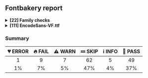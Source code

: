 ## Fontbakery report

<details>
<summary><b>[22] Family checks</b></summary>
<details>
<summary>:fire: <b>FAIL:</b> Check font has a license.</summary>

* [com.google.fonts/check/028](https://github.com/googlefonts/fontbakery/search?q=com.google.fonts/check/028)
* :fire: **FAIL** No license file was found. Please add an OFL.txt or a LICENSE.txt file. If you are running fontbakery on a Google Fonts upstream repo, which is fine, just make sure there is a temporary license file in the same folder. [code: none]

</details>
<details>
<summary>:bread: <b>PASS:</b> Checking all files are in the same directory.</summary>

* [com.google.fonts/check/002](https://github.com/googlefonts/fontbakery/search?q=com.google.fonts/check/002)
* :bread: **PASS** All files are in the same directory.

</details>
<details>
<summary>:bread: <b>PASS:</b> Fonts have equal unicode encodings?</summary>

* [com.google.fonts/check/013](https://github.com/googlefonts/fontbakery/search?q=com.google.fonts/check/013)
* :bread: **PASS** Fonts have equal unicode encodings.

</details>
<details>
<summary>:bread: <b>PASS:</b> Make sure all font files have the same version value.</summary>

* [com.google.fonts/check/014](https://github.com/googlefonts/fontbakery/search?q=com.google.fonts/check/014)
* :bread: **PASS** All font files have the same version.

</details>
<details>
<summary>:bread: <b>PASS:</b> Fonts have consistent PANOSE proportion?</summary>

* [com.google.fonts/check/009](https://github.com/googlefonts/fontbakery/search?q=com.google.fonts/check/009)
* :bread: **PASS** Fonts have consistent PANOSE proportion.

</details>
<details>
<summary>:bread: <b>PASS:</b> Fonts have consistent PANOSE family type?</summary>

* [com.google.fonts/check/010](https://github.com/googlefonts/fontbakery/search?q=com.google.fonts/check/010)
* :bread: **PASS** Fonts have consistent PANOSE family type.

</details>
<details>
<summary>:bread: <b>PASS:</b> Fonts have consistent underline thickness?</summary>

* [com.google.fonts/check/008](https://github.com/googlefonts/fontbakery/search?q=com.google.fonts/check/008)
* :bread: **PASS** Fonts have consistent underline thickness.

</details>
<details>
<summary>:zzz: <b>SKIP:</b> Does DESCRIPTION file contain broken links?</summary>

* [com.google.fonts/check/003](https://github.com/googlefonts/fontbakery/search?q=com.google.fonts/check/003)
* :zzz: **SKIP** Unfulfilled Conditions: description

</details>
<details>
<summary>:zzz: <b>SKIP:</b> Is this a proper HTML snippet?</summary>

* [com.google.fonts/check/004](https://github.com/googlefonts/fontbakery/search?q=com.google.fonts/check/004)
* :zzz: **SKIP** Unfulfilled Conditions: descfile

</details>
<details>
<summary>:zzz: <b>SKIP:</b> DESCRIPTION.en_us.html must have more than 200 bytes.</summary>

* [com.google.fonts/check/005](https://github.com/googlefonts/fontbakery/search?q=com.google.fonts/check/005)
* :zzz: **SKIP** Unfulfilled Conditions: description

</details>
<details>
<summary>:zzz: <b>SKIP:</b> DESCRIPTION.en_us.html must have less than 1000 bytes.</summary>

* [com.google.fonts/check/006](https://github.com/googlefonts/fontbakery/search?q=com.google.fonts/check/006)
* :zzz: **SKIP** Unfulfilled Conditions: description

</details>
<details>
<summary>:zzz: <b>SKIP:</b> Font designer field in METADATA.pb must not be 'unknown'.</summary>

* [com.google.fonts/check/007](https://github.com/googlefonts/fontbakery/search?q=com.google.fonts/check/007)
* :zzz: **SKIP** Unfulfilled Conditions: family_metadata

</details>
<details>
<summary>:zzz: <b>SKIP:</b> METADATA.pb: Fontfamily is listed on Google Fonts API?</summary>

* [com.google.fonts/check/081](https://github.com/googlefonts/fontbakery/search?q=com.google.fonts/check/081)
* :zzz: **SKIP** Unfulfilled Conditions: family_metadata

</details>
<details>
<summary>:zzz: <b>SKIP:</b> METADATA.pb: check if fonts field only has unique "full_name" values.</summary>

* [com.google.fonts/check/083](https://github.com/googlefonts/fontbakery/search?q=com.google.fonts/check/083)
* :zzz: **SKIP** Unfulfilled Conditions: family_metadata

</details>
<details>
<summary>:zzz: <b>SKIP:</b> METADATA.pb: check if fonts field only contains unique style:weight pairs.</summary>

* [com.google.fonts/check/084](https://github.com/googlefonts/fontbakery/search?q=com.google.fonts/check/084)
* :zzz: **SKIP** Unfulfilled Conditions: family_metadata

</details>
<details>
<summary>:zzz: <b>SKIP:</b> METADATA.pb license is "APACHE2", "UFL" or "OFL"?</summary>

* [com.google.fonts/check/085](https://github.com/googlefonts/fontbakery/search?q=com.google.fonts/check/085)
* :zzz: **SKIP** Unfulfilled Conditions: family_metadata

</details>
<details>
<summary>:zzz: <b>SKIP:</b> METADATA.pb should contain at least "menu" and "latin" subsets.</summary>

* [com.google.fonts/check/086](https://github.com/googlefonts/fontbakery/search?q=com.google.fonts/check/086)
* :zzz: **SKIP** Unfulfilled Conditions: family_metadata

</details>
<details>
<summary>:zzz: <b>SKIP:</b> METADATA.pb subsets should be alphabetically ordered.</summary>

* [com.google.fonts/check/087](https://github.com/googlefonts/fontbakery/search?q=com.google.fonts/check/087)
* :zzz: **SKIP** Unfulfilled Conditions: family_metadata

</details>
<details>
<summary>:zzz: <b>SKIP:</b> METADATA.pb: Copyright notice is the same in all fonts?</summary>

* [com.google.fonts/check/088](https://github.com/googlefonts/fontbakery/search?q=com.google.fonts/check/088)
* :zzz: **SKIP** Unfulfilled Conditions: family_metadata

</details>
<details>
<summary>:zzz: <b>SKIP:</b> Check that METADATA.pb family values are all the same.</summary>

* [com.google.fonts/check/089](https://github.com/googlefonts/fontbakery/search?q=com.google.fonts/check/089)
* :zzz: **SKIP** Unfulfilled Conditions: family_metadata

</details>
<details>
<summary>:zzz: <b>SKIP:</b> METADATA.pb: According Google Fonts standards, families should have a Regular style.</summary>

* [com.google.fonts/check/090](https://github.com/googlefonts/fontbakery/search?q=com.google.fonts/check/090)
* :zzz: **SKIP** Unfulfilled Conditions: family_metadata

</details>
<details>
<summary>:zzz: <b>SKIP:</b> METADATA.pb: Regular should be 400.</summary>

* [com.google.fonts/check/091](https://github.com/googlefonts/fontbakery/search?q=com.google.fonts/check/091)
* :zzz: **SKIP** Unfulfilled Conditions: family_metadata, has_regular_style

</details>
<br>
</details>
<details>
<summary><b>[111] EncodeSans-VF.ttf</b></summary>
<details>
<summary>:broken_heart: <b>ERROR:</b> Checking with Microsoft Font Validator.</summary>

* [com.google.fonts/check/037](https://github.com/googlefonts/fontbakery/search?q=com.google.fonts/check/037)
* :broken_heart: **ERROR** Mono runtime and/or Microsoft Font Validator are not available!
* :broken_heart: **ERROR** Failed with FileNotFoundError: [Errno 2] No such file or directory: 'FontValidator.exe': 'FontValidator.exe'

</details>
<details>
<summary>:fire: <b>FAIL:</b> Font has ttfautohint params? </summary>

* [com.google.fonts/check/has_ttfautohint_params](https://github.com/googlefonts/fontbakery/search?q=com.google.fonts/check/has_ttfautohint_params)
* :fire: **FAIL** Font is lacking ttfautohint params on its version strings on the name table.

</details>
<details>
<summary>:fire: <b>FAIL:</b> Is 'gasp' table set to optimize rendering?</summary>

* [com.google.fonts/check/062](https://github.com/googlefonts/fontbakery/search?q=com.google.fonts/check/062)
* :fire: **FAIL** Font is missing the 'gasp' table. Try exporting the font with autohinting enabled.

</details>
<details>
<summary>:fire: <b>FAIL:</b> Font enables smart dropout control in "prep" table instructions?</summary>

* [com.google.fonts/check/072](https://github.com/googlefonts/fontbakery/search?q=com.google.fonts/check/072)
* :fire: **FAIL** 'prep' table does not contain TrueType  instructions enabling smart dropout control. To fix, export the font with autohinting enabled, or run ttfautohint on the font, or run the  `gftools fix-nonhinting` script.

</details>
<details>
<summary>:fire: <b>FAIL:</b> Glyph names are all valid?</summary>

* [com.google.fonts/check/058](https://github.com/googlefonts/fontbakery/search?q=com.google.fonts/check/058)
* :fire: **FAIL** The following glyph names do not comply with naming conventions: ['circumflexcomb_hookabovecomb.case'] A glyph name may be up to 31 characters in length, must be entirely comprised of characters from the following set: A-Z a-z 0-9 .(period) _(underscore). and must not start with a digit or period. There are a few exceptions such as the special character ".notdef". The glyph names "twocents", "a1", and "_" are all valid, while "2cents" and ".twocents" are not.

</details>
<details>
<summary>:fire: <b>FAIL:</b> Checking unitsPerEm value is reasonable.</summary>

* [com.google.fonts/check/043](https://github.com/googlefonts/fontbakery/search?q=com.google.fonts/check/043)
* :fire: **FAIL** The value of unitsPerEm at the head table must be either 1000 or a power of 2 between 16 to 16384. Got '2000' instead.

</details>
<details>
<summary>:fire: <b>FAIL:</b> Does the font have a DSIG table?</summary>

* [com.google.fonts/check/045](https://github.com/googlefonts/fontbakery/search?q=com.google.fonts/check/045)
* :fire: **FAIL** This font lacks a digital signature (DSIG table). Some applications may require one (even if only a dummy placeholder) in order to work properly.

</details>
<details>
<summary>:fire: <b>FAIL:</b> The variable font 'wght' (Weight) axis coordinate must be 400 on the 'Regular' instance.</summary>

* [com.google.fonts/check/167](https://github.com/googlefonts/fontbakery/search?q=com.google.fonts/check/167)
* :fire: **FAIL** The 'wght' axis coordinate of the 'Regular' instance must be 400. Got a '363.63637' coordinate instead.

</details>
<details>
<summary>:fire: <b>FAIL:</b> The variable font 'wght' (Weight) axis coordinate must be 700 on the 'Bold' instance.</summary>

* [com.google.fonts/check/172](https://github.com/googlefonts/fontbakery/search?q=com.google.fonts/check/172)
* :fire: **FAIL** The 'wght' axis coordinate of the 'Bold' instance must be 700. Got a '615.625' coordinate instead.

</details>
<details>
<summary>:warning: <b>WARN:</b> Checking OS/2 achVendID.</summary>

* [com.google.fonts/check/018](https://github.com/googlefonts/fontbakery/search?q=com.google.fonts/check/018)
* :warning: **WARN** OS/2 VendorID value 'IMPA' is not a known registered id. You should set it to your own 4 character code, and register that code with Microsoft at https://www.microsoft.com/typography/links/vendorlist.aspx [code: unknown]

</details>
<details>
<summary>:warning: <b>WARN:</b> Is font em size (ideally) equal to 1000?</summary>

* [com.google.fonts/check/116](https://github.com/googlefonts/fontbakery/search?q=com.google.fonts/check/116)
* :warning: **WARN** Font em size (2000) is not equal to 1000.

</details>
<details>
<summary>:warning: <b>WARN:</b> Check if each glyph has the recommended amount of contours.</summary>

* [com.google.fonts/check/153](https://github.com/googlefonts/fontbakery/search?q=com.google.fonts/check/153)
* :warning: **WARN** This check inspects the glyph outlines and detects the total number of contours in each of them. The expected values are infered from the typical ammounts of contours observed in a large collection of reference font families. The divergences listed below may simply indicate a significantly different design on some of your glyphs. On the other hand, some of these may flag actual bugs in the font such as glyphs mapped to an incorrect codepoint. Please consider reviewing the design and codepoint assignment of these to make sure they are correct.

The following glyphs do not have the recommended number of contours:

Glyph name: numbersign	Contours detected: 4	Expected: 2
Glyph name: eight	Contours detected: 1	Expected: 3
Glyph name: E	Contours detected: 2	Expected: 1
Glyph name: F	Contours detected: 2	Expected: 1
Glyph name: K	Contours detected: 3	Expected: 1 or 2
Glyph name: R	Contours detected: 3	Expected: 1 or 2
Glyph name: X	Contours detected: 2	Expected: 1
Glyph name: a	Contours detected: 1	Expected: 2
Glyph name: e	Contours detected: 1	Expected: 2
Glyph name: f	Contours detected: 2	Expected: 1
Glyph name: k	Contours detected: 3	Expected: 1 or 2
Glyph name: m	Contours detected: 2	Expected: 1
Glyph name: t	Contours detected: 2	Expected: 1
Glyph name: x	Contours detected: 2	Expected: 1
Glyph name: y	Contours detected: 2	Expected: 1
Glyph name: sixsuperior	Contours detected: 1	Expected: 2
Glyph name: eightsuperior	Contours detected: 1	Expected: 3
Glyph name: oneinferior	Contours detected: 2	Expected: 1
Glyph name: sixinferior	Contours detected: 1	Expected: 2
Glyph name: eightinferior	Contours detected: 1	Expected: 3
Glyph name: nineinferior	Contours detected: 1	Expected: 2
Glyph name: cent	Contours detected: 3	Expected: 1 or 2
Glyph name: colonsign	Contours detected: 5	Expected: 1 or 3
Glyph name: currency	Contours detected: 6	Expected: 2
Glyph name: franc	Contours detected: 3	Expected: 1 or 2
Glyph name: lira	Contours detected: 4	Expected: 1
Glyph name: peseta	Contours detected: 5	Expected: 2, 3 or 4
Glyph name: sterling	Contours detected: 3	Expected: 1 or 2
Glyph name: ordfeminine	Contours detected: 1	Expected: 2 or 3
Glyph name: euro	Contours detected: 3	Expected: 1 or 2
Glyph name: kip	Contours detected: 3	Expected: 1
Glyph name: won	Contours detected: 5	Expected: 1, 3, 4 or 7
Glyph name: peso	Contours detected: 6	Expected: 1, 2 or 4
Glyph name: cedi	Contours detected: 3	Expected: 1 or 2
Glyph name: micro	Contours detected: 2	Expected: 1
Glyph name: onesuperior	Contours detected: 2	Expected: 1
Glyph name: onequarter	Contours detected: 5	Expected: 3 or 4
Glyph name: onehalf	Contours detected: 4	Expected: 3
Glyph name: AE	Contours detected: 4	Expected: 2
Glyph name: Egrave	Contours detected: 3	Expected: 2
Glyph name: Eacute	Contours detected: 3	Expected: 2
Glyph name: Ecircumflex	Contours detected: 3	Expected: 2
Glyph name: Edieresis	Contours detected: 4	Expected: 3
Glyph name: Eth	Contours detected: 3	Expected: 2
Glyph name: germandbls	Contours detected: 2	Expected: 1
Glyph name: agrave	Contours detected: 2	Expected: 3
Glyph name: aacute	Contours detected: 2	Expected: 3
Glyph name: acircumflex	Contours detected: 2	Expected: 3
Glyph name: atilde	Contours detected: 2	Expected: 3
Glyph name: adieresis	Contours detected: 3	Expected: 4
Glyph name: aring	Contours detected: 3	Expected: 4
Glyph name: egrave	Contours detected: 2	Expected: 3
Glyph name: eacute	Contours detected: 2	Expected: 3
Glyph name: ecircumflex	Contours detected: 2	Expected: 3
Glyph name: edieresis	Contours detected: 3	Expected: 4
Glyph name: eth	Contours detected: 3	Expected: 2
Glyph name: yacute	Contours detected: 3	Expected: 2
Glyph name: ydieresis	Contours detected: 4	Expected: 3
Glyph name: amacron	Contours detected: 2	Expected: 3
Glyph name: abreve	Contours detected: 2	Expected: 3
Glyph name: Dcroat	Contours detected: 3	Expected: 2
Glyph name: dcroat	Contours detected: 3	Expected: 2
Glyph name: Emacron	Contours detected: 3	Expected: 2
Glyph name: emacron	Contours detected: 2	Expected: 3
Glyph name: Ebreve	Contours detected: 3	Expected: 2
Glyph name: ebreve	Contours detected: 2	Expected: 3
Glyph name: Edotaccent	Contours detected: 3	Expected: 2
Glyph name: edotaccent	Contours detected: 2	Expected: 3
Glyph name: Eogonek	Contours detected: 3	Expected: 1 or 2
Glyph name: eogonek	Contours detected: 1	Expected: 2
Glyph name: Ecaron	Contours detected: 3	Expected: 2
Glyph name: ecaron	Contours detected: 2	Expected: 3
Glyph name: hbar	Contours detected: 2	Expected: 1
Glyph name: Kcommaaccent	Contours detected: 4	Expected: 2 or 3
Glyph name: kcommaaccent	Contours detected: 4	Expected: 2 or 3
Glyph name: kgreenlandic	Contours detected: 3	Expected: 1 or 2
Glyph name: Lslash	Contours detected: 2	Expected: 1
Glyph name: lslash	Contours detected: 2	Expected: 1
Glyph name: Eng	Contours detected: 2	Expected: 1
Glyph name: OE	Contours detected: 3	Expected: 2
Glyph name: Racute	Contours detected: 4	Expected: 3
Glyph name: Rcommaaccent	Contours detected: 4	Expected: 3
Glyph name: Rcaron	Contours detected: 4	Expected: 3
Glyph name: tcedilla	Contours detected: 3	Expected: 1 or 2
Glyph name: tcaron	Contours detected: 3	Expected: 2
Glyph name: Tbar	Contours detected: 2	Expected: 1
Glyph name: tbar	Contours detected: 3	Expected: 1
Glyph name: uogonek	Contours detected: 2	Expected: 1
Glyph name: ycircumflex	Contours detected: 3	Expected: 2
Glyph name: Schwa	Contours detected: 1	Expected: 2
Glyph name: florin	Contours detected: 2	Expected: 1
Glyph name: AEacute	Contours detected: 5	Expected: 3
Glyph name: adblgrave	Contours detected: 3	Expected: 4
Glyph name: ainvertedbreve	Contours detected: 2	Expected: 3
Glyph name: Edblgrave	Contours detected: 4	Expected: 3
Glyph name: edblgrave	Contours detected: 3	Expected: 4
Glyph name: Einvertedbreve	Contours detected: 3	Expected: 2
Glyph name: einvertedbreve	Contours detected: 2	Expected: 3
Glyph name: Rdblgrave	Contours detected: 5	Expected: 4
Glyph name: Rinvertedbreve	Contours detected: 4	Expected: 3
Glyph name: tcommaaccent	Contours detected: 3	Expected: 2
Glyph name: infinity	Contours detected: 2	Expected: 3
Glyph name: ymacron	Contours detected: 3	Expected: 2
Glyph name: schwa	Contours detected: 1	Expected: 2
Glyph name: notequal	Contours detected: 3	Expected: 1
Glyph name: fi	Contours detected: 4	Expected: 1, 2 or 3
Glyph name: fl	Contours detected: 3	Expected: 1 or 2
Glyph name: partialdiff	Contours detected: 1	Expected: 2
Glyph name: yen	Contours detected: 3	Expected: 1 or 2
Glyph name: ninesuperior	Contours detected: 1	Expected: 2
Glyph name: registered	Contours detected: 5	Expected: 3 or 4
Glyph name: mu	Contours detected: 2	Expected: 1
Glyph name: pi	Contours detected: 3	Expected: 1
Glyph name: rupeeIndian	Contours detected: 4	Expected: 1
Glyph name: liraTurkish	Contours detected: 3	Expected: 1
Glyph name: manat	Contours detected: 2	Expected: 1
Glyph name: uni20BF	Contours detected: 6	Expected: 3
Glyph name: Ccedillaacute	Contours detected: 3	Expected: 2
Glyph name: ccedillaacute	Contours detected: 3	Expected: 2
Glyph name: Emacrongrave	Contours detected: 4	Expected: 3
Glyph name: emacrongrave	Contours detected: 3	Expected: 4
Glyph name: Emacronacute	Contours detected: 4	Expected: 3
Glyph name: emacronacute	Contours detected: 3	Expected: 4
Glyph name: Ecedillabreve	Contours detected: 4	Expected: 2
Glyph name: mdotbelow	Contours detected: 3	Expected: 2
Glyph name: at	Contours detected: 1	Expected: 2
Glyph name: Rdotbelow	Contours detected: 4	Expected: 3
Glyph name: Rlinebelow	Contours detected: 4	Expected: 3
Glyph name: literSign	Contours detected: 1	Expected: 2
Glyph name: tdotbelow	Contours detected: 3	Expected: 2
Glyph name: tlinebelow	Contours detected: 3	Expected: 2
Glyph name: ydotaccent	Contours detected: 3	Expected: 2
Glyph name: tdieresis	Contours detected: 4	Expected: 3
Glyph name: Germandbls	Contours detected: 2	Expected: 1
Glyph name: adotbelow	Contours detected: 2	Expected: 3
Glyph name: ahookabove	Contours detected: 2	Expected: 3
Glyph name: acircumflexacute	Contours detected: 3	Expected: 4
Glyph name: acircumflexgrave	Contours detected: 3	Expected: 4
Glyph name: acircumflexhookabove	Contours detected: 3	Expected: 4
Glyph name: acircumflextilde	Contours detected: 3	Expected: 4
Glyph name: acircumflexdotbelow	Contours detected: 3	Expected: 4
Glyph name: abreveacute	Contours detected: 3	Expected: 4
Glyph name: abrevegrave	Contours detected: 3	Expected: 4
Glyph name: abrevehookabove	Contours detected: 3	Expected: 4
Glyph name: abrevetilde	Contours detected: 3	Expected: 4
Glyph name: abrevedotbelow	Contours detected: 3	Expected: 4
Glyph name: Edotbelow	Contours detected: 3	Expected: 2
Glyph name: edotbelow	Contours detected: 2	Expected: 3
Glyph name: Ehookabove	Contours detected: 3	Expected: 2
Glyph name: ehookabove	Contours detected: 2	Expected: 3
Glyph name: Etilde	Contours detected: 3	Expected: 2
Glyph name: etilde	Contours detected: 2	Expected: 3
Glyph name: Ecircumflexacute	Contours detected: 4	Expected: 3
Glyph name: ecircumflexacute	Contours detected: 3	Expected: 4
Glyph name: Ecircumflexgrave	Contours detected: 4	Expected: 3
Glyph name: ecircumflexgrave	Contours detected: 3	Expected: 4
Glyph name: Ecircumflexhookabove	Contours detected: 4	Expected: 3
Glyph name: ecircumflexhookabove	Contours detected: 3	Expected: 4
Glyph name: Ecircumflextilde	Contours detected: 4	Expected: 3
Glyph name: ecircumflextilde	Contours detected: 3	Expected: 4
Glyph name: Ecircumflexdotbelow	Contours detected: 4	Expected: 3
Glyph name: ecircumflexdotbelow	Contours detected: 3	Expected: 4
Glyph name: ygrave	Contours detected: 3	Expected: 2
Glyph name: ydotbelow	Contours detected: 3	Expected: 2
Glyph name: yhookabove	Contours detected: 3	Expected: 2
Glyph name: ytilde	Contours detected: 3	Expected: 2
Glyph name: onethird	Contours detected: 4	Expected: 3
Glyph name: oneeighth	Contours detected: 4	Expected: 5
Glyph name: threeeighths	Contours detected: 3	Expected: 5
Glyph name: fiveeighths	Contours detected: 3	Expected: 5
Glyph name: seveneighths	Contours detected: 3	Expected: 5

</details>
<details>
<summary>:warning: <b>WARN:</b> Name table strings must not contain the string 'Reserved Font Name'.</summary>

* [com.google.fonts/check/152](https://github.com/googlefonts/fontbakery/search?q=com.google.fonts/check/152)
* :warning: **WARN** Name table entry ("Copyright 2012 The Encode Project Authors (impallari@gmail.com), with Reserved Font Name "Encode Sans".") contains "Reserved Font Name". This is an error except in a few specific rare cases.

</details>
<details>
<summary>:warning: <b>WARN:</b> Combined length of family and style must not exceed 20 characters.</summary>

* [com.google.fonts/check/163](https://github.com/googlefonts/fontbakery/search?q=com.google.fonts/check/163)
* :warning: **WARN** The combined length of family and style exceeds 20 chars in the following 'WINDOWS' entries: FONT_FAMILY_NAME = 'Encode Sans Condensed Light' / SUBFAMILY_NAME = 'Regular'

</details>
<details>
<summary>:warning: <b>WARN:</b> Is there kerning info for non-ligated sequences?</summary>

* [com.google.fonts/check/065](https://github.com/googlefonts/fontbakery/search?q=com.google.fonts/check/065)
* :warning: **WARN** GPOS table lacks kerning info for the following non-ligated sequences:
	- f + i
	- i + j
	- j + l

   [code: lacks-kern-info]

</details>
<details>
<summary>:warning: <b>WARN:</b> Are there caret positions declared for every ligature?</summary>

* [com.google.fonts/check/064](https://github.com/googlefonts/fontbakery/search?q=com.google.fonts/check/064)
* :warning: **WARN** This font lacks caret position values for ligature glyphs on its GDEF table. [code: lacks-caret-pos]

</details>
<details>
<summary>:zzz: <b>SKIP:</b> Checking OS/2 usWeightClass.</summary>

* [com.google.fonts/check/020](https://github.com/googlefonts/fontbakery/search?q=com.google.fonts/check/020)
* :zzz: **SKIP** Unfulfilled Conditions: style

</details>
<details>
<summary>:zzz: <b>SKIP:</b> Check copyright namerecords match license file.</summary>

* [com.google.fonts/check/029](https://github.com/googlefonts/fontbakery/search?q=com.google.fonts/check/029)
* :zzz: **SKIP** Unfulfilled Conditions: license

</details>
<details>
<summary>:zzz: <b>SKIP:</b> Checks METADATA.pb font.name field matches family name declared on the name table.</summary>

* [com.google.fonts/check/092](https://github.com/googlefonts/fontbakery/search?q=com.google.fonts/check/092)
* :zzz: **SKIP** Unfulfilled Conditions: font_metadata

</details>
<details>
<summary>:zzz: <b>SKIP:</b> Checks METADATA.pb font.post_script_name matches postscript name declared on the name table.</summary>

* [com.google.fonts/check/093](https://github.com/googlefonts/fontbakery/search?q=com.google.fonts/check/093)
* :zzz: **SKIP** Unfulfilled Conditions: font_metadata

</details>
<details>
<summary>:zzz: <b>SKIP:</b> METADATA.pb font.full_name value matches fullname declared on the name table?</summary>

* [com.google.fonts/check/094](https://github.com/googlefonts/fontbakery/search?q=com.google.fonts/check/094)
* :zzz: **SKIP** Unfulfilled Conditions: font_metadata

</details>
<details>
<summary>:zzz: <b>SKIP:</b> METADATA.pb font.name value should be same as the family name declared on the name table.</summary>

* [com.google.fonts/check/095](https://github.com/googlefonts/fontbakery/search?q=com.google.fonts/check/095)
* :zzz: **SKIP** Unfulfilled Conditions: font_metadata, style

</details>
<details>
<summary>:zzz: <b>SKIP:</b> METADATA.pb font.full_name and font.post_script_name fields have equivalent values ?</summary>

* [com.google.fonts/check/096](https://github.com/googlefonts/fontbakery/search?q=com.google.fonts/check/096)
* :zzz: **SKIP** Unfulfilled Conditions: font_metadata

</details>
<details>
<summary>:zzz: <b>SKIP:</b> METADATA.pb font.filename and font.post_script_name fields have equivalent values?</summary>

* [com.google.fonts/check/097](https://github.com/googlefonts/fontbakery/search?q=com.google.fonts/check/097)
* :zzz: **SKIP** Unfulfilled Conditions: font_metadata

</details>
<details>
<summary>:zzz: <b>SKIP:</b> METADATA.pb font.name field contains font name in right format?</summary>

* [com.google.fonts/check/098](https://github.com/googlefonts/fontbakery/search?q=com.google.fonts/check/098)
* :zzz: **SKIP** Unfulfilled Conditions: style, font_metadata

</details>
<details>
<summary>:zzz: <b>SKIP:</b> METADATA.pb font.full_name field contains font name in right format?</summary>

* [com.google.fonts/check/099](https://github.com/googlefonts/fontbakery/search?q=com.google.fonts/check/099)
* :zzz: **SKIP** Unfulfilled Conditions: style, font_metadata

</details>
<details>
<summary>:zzz: <b>SKIP:</b> METADATA.pb font.filename field contains font name in right format?</summary>

* [com.google.fonts/check/100](https://github.com/googlefonts/fontbakery/search?q=com.google.fonts/check/100)
* :zzz: **SKIP** Unfulfilled Conditions: style, font_metadata

</details>
<details>
<summary>:zzz: <b>SKIP:</b> METADATA.pb font.post_script_name field contains font name in right format?</summary>

* [com.google.fonts/check/101](https://github.com/googlefonts/fontbakery/search?q=com.google.fonts/check/101)
* :zzz: **SKIP** Unfulfilled Conditions: font_metadata

</details>
<details>
<summary>:zzz: <b>SKIP:</b> Copyright notice on METADATA.pb matches canonical pattern?</summary>

* [com.google.fonts/check/102](https://github.com/googlefonts/fontbakery/search?q=com.google.fonts/check/102)
* :zzz: **SKIP** Unfulfilled Conditions: font_metadata

</details>
<details>
<summary>:zzz: <b>SKIP:</b> Copyright notice on METADATA.pb should not contain 'Reserved Font Name'.</summary>

* [com.google.fonts/check/103](https://github.com/googlefonts/fontbakery/search?q=com.google.fonts/check/103)
* :zzz: **SKIP** Unfulfilled Conditions: font_metadata

</details>
<details>
<summary>:zzz: <b>SKIP:</b> METADATA.pb: Copyright notice shouldn't exceed 500 chars.</summary>

* [com.google.fonts/check/104](https://github.com/googlefonts/fontbakery/search?q=com.google.fonts/check/104)
* :zzz: **SKIP** Unfulfilled Conditions: font_metadata

</details>
<details>
<summary>:zzz: <b>SKIP:</b> METADATA.pb: Filename is set canonically?</summary>

* [com.google.fonts/check/105](https://github.com/googlefonts/fontbakery/search?q=com.google.fonts/check/105)
* :zzz: **SKIP** Unfulfilled Conditions: font_metadata, canonical_filename

</details>
<details>
<summary>:zzz: <b>SKIP:</b> METADATA.pb font.style "italic" matches font internals?</summary>

* [com.google.fonts/check/106](https://github.com/googlefonts/fontbakery/search?q=com.google.fonts/check/106)
* :zzz: **SKIP** Unfulfilled Conditions: font_metadata

</details>
<details>
<summary>:zzz: <b>SKIP:</b> METADATA.pb font.style "normal" matches font internals?</summary>

* [com.google.fonts/check/107](https://github.com/googlefonts/fontbakery/search?q=com.google.fonts/check/107)
* :zzz: **SKIP** Unfulfilled Conditions: font_metadata

</details>
<details>
<summary>:zzz: <b>SKIP:</b> METADATA.pb font.name and font.full_name fields match the values declared on the name table?</summary>

* [com.google.fonts/check/108](https://github.com/googlefonts/fontbakery/search?q=com.google.fonts/check/108)
* :zzz: **SKIP** Unfulfilled Conditions: font_metadata

</details>
<details>
<summary>:zzz: <b>SKIP:</b> METADATA.pb: Check if fontname is not camel cased.</summary>

* [com.google.fonts/check/109](https://github.com/googlefonts/fontbakery/search?q=com.google.fonts/check/109)
* :zzz: **SKIP** Unfulfilled Conditions: font_metadata

</details>
<details>
<summary>:zzz: <b>SKIP:</b> METADATA.pb: Check font name is the same as family name.</summary>

* [com.google.fonts/check/110](https://github.com/googlefonts/fontbakery/search?q=com.google.fonts/check/110)
* :zzz: **SKIP** Unfulfilled Conditions: family_metadata, font_metadata

</details>
<details>
<summary>:zzz: <b>SKIP:</b> METADATA.pb: Check that font weight has a canonical value.</summary>

* [com.google.fonts/check/111](https://github.com/googlefonts/fontbakery/search?q=com.google.fonts/check/111)
* :zzz: **SKIP** Unfulfilled Conditions: font_metadata

</details>
<details>
<summary>:zzz: <b>SKIP:</b> Checking OS/2 usWeightClass matches weight specified at METADATA.pb.</summary>

* [com.google.fonts/check/112](https://github.com/googlefonts/fontbakery/search?q=com.google.fonts/check/112)
* :zzz: **SKIP** Unfulfilled Conditions: font_metadata

</details>
<details>
<summary>:zzz: <b>SKIP:</b> METADATA.pb weight matches postScriptName.</summary>

* [com.google.fonts/check/113](https://github.com/googlefonts/fontbakery/search?q=com.google.fonts/check/113)
* :zzz: **SKIP** Unfulfilled Conditions: font_metadata

</details>
<details>
<summary>:zzz: <b>SKIP:</b> METADATA.pb: Font styles are named canonically?</summary>

* [com.google.fonts/check/115](https://github.com/googlefonts/fontbakery/search?q=com.google.fonts/check/115)
* :zzz: **SKIP** Unfulfilled Conditions: font_metadata

</details>
<details>
<summary>:zzz: <b>SKIP:</b> Version number has increased since previous release on Google Fonts?</summary>

* [com.google.fonts/check/117](https://github.com/googlefonts/fontbakery/search?q=com.google.fonts/check/117)
* :zzz: **SKIP** Unfulfilled Conditions: api_gfonts_ttFont, github_gfonts_ttFont

</details>
<details>
<summary>:zzz: <b>SKIP:</b> Glyphs are similiar to Google Fonts version?</summary>

* [com.google.fonts/check/118](https://github.com/googlefonts/fontbakery/search?q=com.google.fonts/check/118)
* :zzz: **SKIP** Unfulfilled Conditions: api_gfonts_ttFont

</details>
<details>
<summary>:zzz: <b>SKIP:</b> TTFAutohint x-height increase value is same as in previous release on Google Fonts?</summary>

* [com.google.fonts/check/119](https://github.com/googlefonts/fontbakery/search?q=com.google.fonts/check/119)
* :zzz: **SKIP** Unfulfilled Conditions: api_gfonts_ttFont

</details>
<details>
<summary>:zzz: <b>SKIP:</b> Checking OS/2 fsSelection value.</summary>

* [com.google.fonts/check/129](https://github.com/googlefonts/fontbakery/search?q=com.google.fonts/check/129)
* :zzz: **SKIP** Unfulfilled Conditions: style

</details>
<details>
<summary>:zzz: <b>SKIP:</b> Checking post.italicAngle value.</summary>

* [com.google.fonts/check/130](https://github.com/googlefonts/fontbakery/search?q=com.google.fonts/check/130)
* :zzz: **SKIP** Unfulfilled Conditions: style

</details>
<details>
<summary>:zzz: <b>SKIP:</b> Checking head.macStyle value.</summary>

* [com.google.fonts/check/131](https://github.com/googlefonts/fontbakery/search?q=com.google.fonts/check/131)
* :zzz: **SKIP** Unfulfilled Conditions: style

</details>
<details>
<summary>:zzz: <b>SKIP:</b> Check font has same encoded glyphs as version hosted on fonts.google.com</summary>

* [com.google.fonts/check/154](https://github.com/googlefonts/fontbakery/search?q=com.google.fonts/check/154)
* :zzz: **SKIP** Unfulfilled Conditions: api_gfonts_ttFont

</details>
<details>
<summary>:zzz: <b>SKIP:</b> Copyright field for this font on METADATA.pb matches all copyright notice entries on the name table ?</summary>

* [com.google.fonts/check/155](https://github.com/googlefonts/fontbakery/search?q=com.google.fonts/check/155)
* :zzz: **SKIP** Unfulfilled Conditions: font_metadata

</details>
<details>
<summary>:zzz: <b>SKIP:</b> Font has all mandatory 'name' table entries ?</summary>

* [com.google.fonts/check/156](https://github.com/googlefonts/fontbakery/search?q=com.google.fonts/check/156)
* :zzz: **SKIP** Unfulfilled Conditions: style

</details>
<details>
<summary>:zzz: <b>SKIP:</b> Check name table: FONT_FAMILY_NAME entries. </summary>

* [com.google.fonts/check/157](https://github.com/googlefonts/fontbakery/search?q=com.google.fonts/check/157)
* :zzz: **SKIP** Unfulfilled Conditions: style

</details>
<details>
<summary>:zzz: <b>SKIP:</b> Check name table: FONT_SUBFAMILY_NAME entries. </summary>

* [com.google.fonts/check/158](https://github.com/googlefonts/fontbakery/search?q=com.google.fonts/check/158)
* :zzz: **SKIP** Unfulfilled Conditions: style

</details>
<details>
<summary>:zzz: <b>SKIP:</b> Check name table: FULL_FONT_NAME entries. </summary>

* [com.google.fonts/check/159](https://github.com/googlefonts/fontbakery/search?q=com.google.fonts/check/159)
* :zzz: **SKIP** Unfulfilled Conditions: style

</details>
<details>
<summary>:zzz: <b>SKIP:</b> Check name table: POSTSCRIPT_NAME entries. </summary>

* [com.google.fonts/check/160](https://github.com/googlefonts/fontbakery/search?q=com.google.fonts/check/160)
* :zzz: **SKIP** Unfulfilled Conditions: style

</details>
<details>
<summary>:zzz: <b>SKIP:</b> Check name table: TYPOGRAPHIC_FAMILY_NAME entries. </summary>

* [com.google.fonts/check/161](https://github.com/googlefonts/fontbakery/search?q=com.google.fonts/check/161)
* :zzz: **SKIP** Unfulfilled Conditions: style

</details>
<details>
<summary>:zzz: <b>SKIP:</b> Check name table: TYPOGRAPHIC_SUBFAMILY_NAME entries. </summary>

* [com.google.fonts/check/162](https://github.com/googlefonts/fontbakery/search?q=com.google.fonts/check/162)
* :zzz: **SKIP** Unfulfilled Conditions: style

</details>
<details>
<summary>:zzz: <b>SKIP:</b> FontForge validation outputs error messages?</summary>

* [com.google.fonts/check/038](https://github.com/googlefonts/fontbakery/search?q=com.google.fonts/check/038)
* :zzz: **SKIP** Unfulfilled Conditions: fontforge_check_results

</details>
<details>
<summary>:zzz: <b>SKIP:</b> FontForge checks.</summary>

* [com.google.fonts/check/039](https://github.com/googlefonts/fontbakery/search?q=com.google.fonts/check/039)
* :zzz: **SKIP** Unfulfilled Conditions: fontforge_check_results

</details>
<details>
<summary>:zzz: <b>SKIP:</b> Monospace font has hhea.advanceWidthMax equal to each glyph's advanceWidth?</summary>

* [com.google.fonts/check/079](https://github.com/googlefonts/fontbakery/search?q=com.google.fonts/check/079)
* :zzz: **SKIP** Unfulfilled Conditions: seems_monospaced

</details>
<details>
<summary>:zzz: <b>SKIP:</b> The variable font 'wdth' (Width) axis coordinate must be 100 on the 'Regular' instance.</summary>

* [com.google.fonts/check/168](https://github.com/googlefonts/fontbakery/search?q=com.google.fonts/check/168)
* :zzz: **SKIP** Unfulfilled Conditions: regular_wdth_coord

</details>
<details>
<summary>:zzz: <b>SKIP:</b> The variable font 'slnt' (Slant) axis coordinate must be zero on the 'Regular' instance.</summary>

* [com.google.fonts/check/169](https://github.com/googlefonts/fontbakery/search?q=com.google.fonts/check/169)
* :zzz: **SKIP** Unfulfilled Conditions: regular_slnt_coord

</details>
<details>
<summary>:zzz: <b>SKIP:</b> The variable font 'ital' (Italic) axis coordinate must be zero on the 'Regular' instance.</summary>

* [com.google.fonts/check/170](https://github.com/googlefonts/fontbakery/search?q=com.google.fonts/check/170)
* :zzz: **SKIP** Unfulfilled Conditions: regular_ital_coord

</details>
<details>
<summary>:zzz: <b>SKIP:</b> The variable font 'opsz' (Optical Size) axis coordinate should be between 9 and 13 on the 'Regular' instance.</summary>

* [com.google.fonts/check/171](https://github.com/googlefonts/fontbakery/search?q=com.google.fonts/check/171)
* :zzz: **SKIP** Unfulfilled Conditions: regular_opsz_coord

</details>
<details>
<summary>:information_source: <b>INFO:</b> Show hinting filesize impact.</summary>

* [com.google.fonts/check/054](https://github.com/googlefonts/fontbakery/search?q=com.google.fonts/check/054)
* :information_source: **INFO** Hinting filesize impact:

|  | dist/Encode-Sans-VF-2018-10-04-17_39/EncodeSans-VF.ttf |
|:--- | ---:|
| Dehinted Size | 298.4kb |
| Hinted Size | 296.7kb |
| Increase | -1820 bytes |
| Change   | -0.0 % |


</details>
<details>
<summary>:information_source: <b>INFO:</b> Font has old ttfautohint applied?</summary>

* [com.google.fonts/check/056](https://github.com/googlefonts/fontbakery/search?q=com.google.fonts/check/056)
* :information_source: **INFO** Could not detect which version of ttfautohint was used in this font. It is typically specified as a comment in the font version entries of the 'name' table. Such font version strings are currently: ['Version 2.000']

</details>
<details>
<summary>:information_source: <b>INFO:</b> EPAR table present in font?</summary>

* [com.google.fonts/check/061](https://github.com/googlefonts/fontbakery/search?q=com.google.fonts/check/061)
* :information_source: **INFO** EPAR table not present in font. To learn more see https://github.com/googlefonts/fontbakery/issues/818

</details>
<details>
<summary>:information_source: <b>INFO:</b> Check for font-v versioning </summary>

* [com.google.fonts/check/166](https://github.com/googlefonts/fontbakery/search?q=com.google.fonts/check/166)
* :information_source: **INFO** Version string is: "Version 2.000"
The version string must ideally include a git commit hash and either a 'dev' or a 'release' suffix such as in the example below:
"Version 1.3; git-0d08353-release"

</details>
<details>
<summary>:information_source: <b>INFO:</b> Font contains all required tables?</summary>

* [com.google.fonts/check/052](https://github.com/googlefonts/fontbakery/search?q=com.google.fonts/check/052)
* :information_source: **INFO** This font contains the following optional tables [GPOS, GSUB, loca]
* :bread: **PASS** Font contains all required tables.

</details>
<details>
<summary>:bread: <b>PASS:</b> Checking file is named canonically.</summary>

* [com.google.fonts/check/001](https://github.com/googlefonts/fontbakery/search?q=com.google.fonts/check/001)
* :bread: **PASS** dist/Encode-Sans-VF-2018-10-04-17_39/EncodeSans-VF.ttf is named canonically.

</details>
<details>
<summary>:bread: <b>PASS:</b> Fonts have equal numbers of glyphs?</summary>

* [com.google.fonts/check/011](https://github.com/googlefonts/fontbakery/search?q=com.google.fonts/check/011)
* :bread: **PASS** All font files in this family have an equal total ammount of glyphs.

</details>
<details>
<summary>:bread: <b>PASS:</b> Fonts have equal glyph names?</summary>

* [com.google.fonts/check/012](https://github.com/googlefonts/fontbakery/search?q=com.google.fonts/check/012)
* :bread: **PASS** All font files have identical glyph names.

</details>
<details>
<summary>:bread: <b>PASS:</b> Checking OS/2 fsType.</summary>

* [com.google.fonts/check/016](https://github.com/googlefonts/fontbakery/search?q=com.google.fonts/check/016)
* :bread: **PASS** OS/2 fsType is properly set to zero.

</details>
<details>
<summary>:bread: <b>PASS:</b> Substitute copyright, registered and trademark symbols in name table entries.</summary>

* [com.google.fonts/check/019](https://github.com/googlefonts/fontbakery/search?q=com.google.fonts/check/019)
* :bread: **PASS** No need to substitute copyright, registered and trademark symbols in name table entries of this font.

</details>
<details>
<summary>:bread: <b>PASS:</b> "License URL matches License text on name table?</summary>

* [com.google.fonts/check/030](https://github.com/googlefonts/fontbakery/search?q=com.google.fonts/check/030)
* :bread: **PASS** Font has a valid license URL in NAME table.

</details>
<details>
<summary>:bread: <b>PASS:</b> Description strings in the name table must not exceed 200 characters.</summary>

* [com.google.fonts/check/032](https://github.com/googlefonts/fontbakery/search?q=com.google.fonts/check/032)
* :bread: **PASS** All description name records have reasonably small lengths.

</details>
<details>
<summary>:bread: <b>PASS:</b> Version format is correct in 'name' table?</summary>

* [com.google.fonts/check/055](https://github.com/googlefonts/fontbakery/search?q=com.google.fonts/check/055)
* :bread: **PASS** Version format in NAME table entries is correct.

</details>
<details>
<summary>:bread: <b>PASS:</b> Make sure family name does not begin with a digit.</summary>

* [com.google.fonts/check/067](https://github.com/googlefonts/fontbakery/search?q=com.google.fonts/check/067)
* :bread: **PASS** Font family name first character is not a digit.

</details>
<details>
<summary>:bread: <b>PASS:</b> Font has all expected currency sign characters?</summary>

* [com.google.fonts/check/070](https://github.com/googlefonts/fontbakery/search?q=com.google.fonts/check/070)
* :bread: **PASS** Font has all expected currency sign characters.

</details>
<details>
<summary>:bread: <b>PASS:</b> Are there non-ASCII characters in ASCII-only NAME table entries?</summary>

* [com.google.fonts/check/074](https://github.com/googlefonts/fontbakery/search?q=com.google.fonts/check/074)
* :bread: **PASS** None of the ASCII-only NAME table entries contain non-ASCII characteres.

</details>
<details>
<summary>:bread: <b>PASS:</b> Length of copyright notice must not exceed 500 characters. </summary>

* [com.google.fonts/check/164](https://github.com/googlefonts/fontbakery/search?q=com.google.fonts/check/164)
* :bread: **PASS** All copyright notice name entries on the 'name' table are shorter than 500 characters.

</details>
<details>
<summary>:bread: <b>PASS:</b> Familyname must be unique according to namecheck.fontdata.com </summary>

* [com.google.fonts/check/165](https://github.com/googlefonts/fontbakery/search?q=com.google.fonts/check/165)
* :bread: **PASS** Font familyname seems to be unique.

</details>
<details>
<summary>:bread: <b>PASS:</b> Check a static ttf can be generated from a variable font. </summary>

* [com.google.fonts/check/174](https://github.com/googlefonts/fontbakery/search?q=com.google.fonts/check/174)
* :bread: **PASS** fontTools.varLib.mutator generated a static font instance

</details>
<details>
<summary>:bread: <b>PASS:</b> Checking OS/2 usWinAscent & usWinDescent.</summary>

* [com.google.fonts/check/040](https://github.com/googlefonts/fontbakery/search?q=com.google.fonts/check/040)
* :bread: **PASS** OS/2 usWinAscent & usWinDescent values look good!

</details>
<details>
<summary>:bread: <b>PASS:</b> Checking OS/2 Metrics match hhea Metrics.</summary>

* [com.google.fonts/check/042](https://github.com/googlefonts/fontbakery/search?q=com.google.fonts/check/042)
* :bread: **PASS** OS/2.sTypoAscender/Descender match hhea.ascent/descent.

</details>
<details>
<summary>:bread: <b>PASS:</b> Checking with ftxvalidator.</summary>

* [com.google.fonts/check/035](https://github.com/googlefonts/fontbakery/search?q=com.google.fonts/check/035)
* :bread: **PASS** ftxvalidator passed this file

</details>
<details>
<summary>:bread: <b>PASS:</b> Checking with ots-sanitize.</summary>

* [com.google.fonts/check/036](https://github.com/googlefonts/fontbakery/search?q=com.google.fonts/check/036)
* :bread: **PASS** ots-sanitize passed this file

</details>
<details>
<summary>:bread: <b>PASS:</b> Font contains .notdef as first glyph?</summary>

* [com.google.fonts/check/046](https://github.com/googlefonts/fontbakery/search?q=com.google.fonts/check/046)
* :bread: **PASS** Font contains the .notdef glyph as the first glyph, it does not have a Unicode value assigned and contains a drawing.

</details>
<details>
<summary>:bread: <b>PASS:</b> Font contains glyphs for whitespace characters?</summary>

* [com.google.fonts/check/047](https://github.com/googlefonts/fontbakery/search?q=com.google.fonts/check/047)
* :bread: **PASS** Font contains glyphs for whitespace characters.

</details>
<details>
<summary>:bread: <b>PASS:</b> Font has **proper** whitespace glyph names?</summary>

* [com.google.fonts/check/048](https://github.com/googlefonts/fontbakery/search?q=com.google.fonts/check/048)
* :bread: **PASS** Font has **proper** whitespace glyph names.

</details>
<details>
<summary>:bread: <b>PASS:</b> Whitespace glyphs have ink?</summary>

* [com.google.fonts/check/049](https://github.com/googlefonts/fontbakery/search?q=com.google.fonts/check/049)
* :bread: **PASS** There is no whitespace glyph with ink.

</details>
<details>
<summary>:bread: <b>PASS:</b> Are there unwanted tables?</summary>

* [com.google.fonts/check/053](https://github.com/googlefonts/fontbakery/search?q=com.google.fonts/check/053)
* :bread: **PASS** There are no unwanted tables.

</details>
<details>
<summary>:bread: <b>PASS:</b> Font contains unique glyph names?</summary>

* [com.google.fonts/check/059](https://github.com/googlefonts/fontbakery/search?q=com.google.fonts/check/059)
* :bread: **PASS** Font contains unique glyph names.

</details>
<details>
<summary>:bread: <b>PASS:</b> Checking with fontTools.ttx</summary>

* [com.google.fonts/check/ttx-roundtrip](https://github.com/googlefonts/fontbakery/search?q=com.google.fonts/check/ttx-roundtrip)
* :bread: **PASS** Hey! It all looks good!

</details>
<details>
<summary>:bread: <b>PASS:</b> Check glyphs have unique unicode codepoints.</summary>

* [com.google.fonts/check/076](https://github.com/googlefonts/fontbakery/search?q=com.google.fonts/check/076)
* :bread: **PASS** All glyphs have unique unicode codepoint assignments.

</details>
<details>
<summary>:bread: <b>PASS:</b> Check all glyphs have codepoints assigned.</summary>

* [com.google.fonts/check/077](https://github.com/googlefonts/fontbakery/search?q=com.google.fonts/check/077)
* :bread: **PASS** All glyphs have a codepoint value assigned.

</details>
<details>
<summary>:bread: <b>PASS:</b> Checking font version fields (head and name table).</summary>

* [com.google.fonts/check/044](https://github.com/googlefonts/fontbakery/search?q=com.google.fonts/check/044)
* :bread: **PASS** All font version fields match.

</details>
<details>
<summary>:bread: <b>PASS:</b> Check if OS/2 xAvgCharWidth is correct.</summary>

* [com.google.fonts/check/034](https://github.com/googlefonts/fontbakery/search?q=com.google.fonts/check/034)
* :bread: **PASS** OS/2 xAvgCharWidth value is correct.

</details>
<details>
<summary>:bread: <b>PASS:</b> Font has correct post table version (2 for TTF, 3 for OTF)?</summary>

* [com.google.fonts/check/015](https://github.com/googlefonts/fontbakery/search?q=com.google.fonts/check/015)
* :bread: **PASS** Font has post table version 2.

</details>
<details>
<summary>:bread: <b>PASS:</b> Description strings in the name table must not contain copyright info.</summary>

* [com.google.fonts/check/031](https://github.com/googlefonts/fontbakery/search?q=com.google.fonts/check/031)
* :bread: **PASS** Description strings in the name table do not contain any copyright string.

</details>
<details>
<summary>:bread: <b>PASS:</b> Checking correctness of monospaced metadata.</summary>

* [com.google.fonts/check/033](https://github.com/googlefonts/fontbakery/search?q=com.google.fonts/check/033)
* :bread: **PASS** Font is not monospaced and all related metadata look good. [code: good]

</details>
<details>
<summary>:bread: <b>PASS:</b> Name table entries should not contain line-breaks.</summary>

* [com.google.fonts/check/057](https://github.com/googlefonts/fontbakery/search?q=com.google.fonts/check/057)
* :bread: **PASS** Name table entries are all single-line (no line-breaks found).

</details>
<details>
<summary>:bread: <b>PASS:</b> Does full font name begin with the font family name?</summary>

* [com.google.fonts/check/068](https://github.com/googlefonts/fontbakery/search?q=com.google.fonts/check/068)
* :bread: **PASS** Full font name begins with the font family name.

</details>
<details>
<summary>:bread: <b>PASS:</b> Font follows the family naming recommendations?</summary>

* [com.google.fonts/check/071](https://github.com/googlefonts/fontbakery/search?q=com.google.fonts/check/071)
* :bread: **PASS** Font follows the family naming recommendations.

</details>
<details>
<summary>:bread: <b>PASS:</b> Checking Vertical Metric Linegaps.</summary>

* [com.google.fonts/check/041](https://github.com/googlefonts/fontbakery/search?q=com.google.fonts/check/041)
* :bread: **PASS** OS/2 sTypoLineGap and hhea lineGap are both 0.

</details>
<details>
<summary>:bread: <b>PASS:</b> MaxAdvanceWidth is consistent with values in the Hmtx and Hhea tables?</summary>

* [com.google.fonts/check/073](https://github.com/googlefonts/fontbakery/search?q=com.google.fonts/check/073)
* :bread: **PASS** MaxAdvanceWidth is consistent with values in the Hmtx and Hhea tables.

</details>
<details>
<summary>:bread: <b>PASS:</b> Whitespace and non-breaking space have the same width?</summary>

* [com.google.fonts/check/050](https://github.com/googlefonts/fontbakery/search?q=com.google.fonts/check/050)
* :bread: **PASS** Whitespace and non-breaking space have the same width.

</details>
<details>
<summary>:bread: <b>PASS:</b> Does GPOS table have kerning information?</summary>

* [com.google.fonts/check/063](https://github.com/googlefonts/fontbakery/search?q=com.google.fonts/check/063)
* :bread: **PASS** GPOS table has got kerning information.

</details>
<details>
<summary>:bread: <b>PASS:</b> Is there a "kern" table declared in the font?</summary>

* [com.google.fonts/check/066](https://github.com/googlefonts/fontbakery/search?q=com.google.fonts/check/066)
* :bread: **PASS** Font does not declare an optional "kern" table.

</details>
<details>
<summary>:bread: <b>PASS:</b> Is there any unused data at the end of the glyf table?</summary>

* [com.google.fonts/check/069](https://github.com/googlefonts/fontbakery/search?q=com.google.fonts/check/069)
* :bread: **PASS** There is no unused data at the end of the glyf table.

</details>
<details>
<summary>:bread: <b>PASS:</b> Check for points out of bounds.</summary>

* [com.google.fonts/check/075](https://github.com/googlefonts/fontbakery/search?q=com.google.fonts/check/075)
* :bread: **PASS** All glyph paths have coordinates within bounds!

</details>
<details>
<summary>:bread: <b>PASS:</b> Does the number of glyphs in the loca table match the maxp table?</summary>

* [com.google.fonts/check/180](https://github.com/googlefonts/fontbakery/search?q=com.google.fonts/check/180)
* :bread: **PASS** 'loca' table matches numGlyphs in 'maxp' table.

</details>
<br>
</details>

### Summary

| :broken_heart: ERROR | :fire: FAIL | :warning: WARN | :zzz: SKIP | :information_source: INFO | :bread: PASS |
|:-----:|:----:|:----:|:----:|:----:|:----:|
| 1 | 9 | 7 | 62 | 5 | 49 |
| 1% | 7% | 5% | 47% | 4% | 37% |
